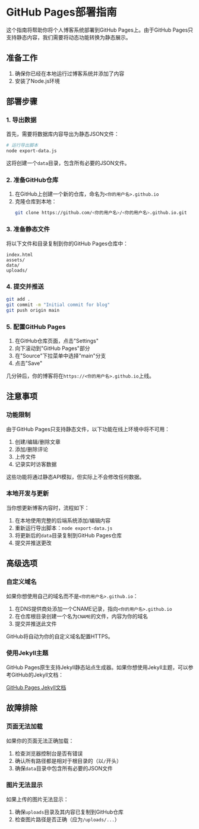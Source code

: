 # GitHub Pages部署指南

这个指南将帮助你将个人博客系统部署到GitHub Pages上。由于GitHub Pages只支持静态内容，我们需要将动态功能转换为静态展示。

## 准备工作

1. 确保你已经在本地运行过博客系统并添加了内容
2. 安装了Node.js环境

## 部署步骤

### 1. 导出数据

首先，需要将数据库内容导出为静态JSON文件：

```bash
# 运行导出脚本
node export-data.js
```

这将创建一个`data`目录，包含所有必要的JSON文件。

### 2. 准备GitHub仓库

1. 在GitHub上创建一个新的仓库，命名为`<你的用户名>.github.io`
2. 克隆仓库到本地：
   ```bash
   git clone https://github.com/<你的用户名>/<你的用户名>.github.io.git
   ```

### 3. 准备静态文件

将以下文件和目录复制到你的GitHub Pages仓库中：

```
index.html
assets/
data/
uploads/
```

### 4. 提交并推送

```bash
git add .
git commit -m "Initial commit for blog"
git push origin main
```

### 5. 配置GitHub Pages

1. 在GitHub仓库页面，点击"Settings"
2. 向下滚动到"GitHub Pages"部分
3. 在"Source"下拉菜单中选择"main"分支
4. 点击"Save"

几分钟后，你的博客将在`https://<你的用户名>.github.io`上线。

## 注意事项

### 功能限制

由于GitHub Pages只支持静态文件，以下功能在线上环境中将不可用：

1. 创建/编辑/删除文章
2. 添加/删除评论
3. 上传文件
4. 记录实时访客数据

这些功能将通过静态API模拟，但实际上不会修改任何数据。

### 本地开发与更新

当你想更新博客内容时，流程如下：

1. 在本地使用完整的后端系统添加/编辑内容
2. 重新运行导出脚本：`node export-data.js`
3. 将更新后的`data`目录复制到GitHub Pages仓库
4. 提交并推送更改

## 高级选项

### 自定义域名

如果你想使用自己的域名而不是`<你的用户名>.github.io`：

1. 在DNS提供商处添加一个CNAME记录，指向`<你的用户名>.github.io`
2. 在仓库根目录创建一个名为`CNAME`的文件，内容为你的域名
3. 提交并推送此文件

GitHub将自动为你的自定义域名配置HTTPS。

### 使用Jekyll主题

GitHub Pages原生支持Jekyll静态站点生成器。如果你想使用Jekyll主题，可以参考GitHub的Jekyll文档：

[GitHub Pages Jekyll文档](https://docs.github.com/en/pages/setting-up-a-github-pages-site-with-jekyll)

## 故障排除

### 页面无法加载

如果你的页面无法正确加载：

1. 检查浏览器控制台是否有错误
2. 确认所有路径都是相对于根目录的（以`/`开头）
3. 确保`data`目录中包含所有必要的JSON文件

### 图片无法显示

如果上传的图片无法显示：

1. 确保`uploads`目录及其内容已复制到GitHub仓库
2. 检查图片路径是否正确（应为`/uploads/...`） 